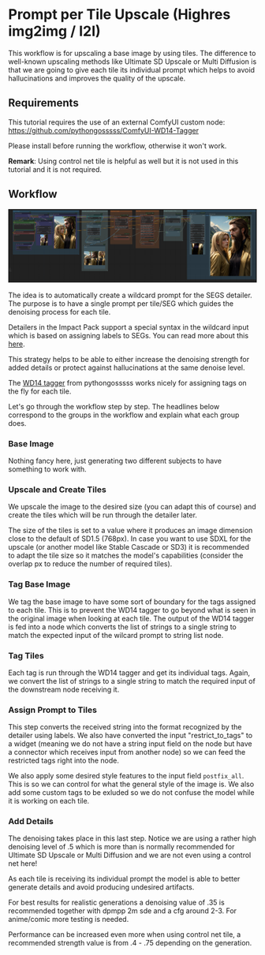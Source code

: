 # Prompt per Tile Upscale (Highres img2img / I2I)

This workflow is for upscaling a base image by using tiles. The difference to well-known upscaling methods like Ultimate SD Upscale or Multi Diffusion is that we are going to give each tile its individual prompt which helps to avoid hallucinations and improves the quality of the upscale.

## Requirements

This tutorial requires the use of an external ComfyUI custom node: https://github.com/pythongosssss/ComfyUI-WD14-Tagger

Please install before running the workflow, otherwise it won't work.

**Remark**: Using control net tile is helpful as well but it is not used in this tutorial and it is not required.

## Workflow

![prompt-per-tile](https://github.com/ltdrdata/ComfyUI-extension-tutorials/raw/Main/ComfyUI-Impact-Pack/workflow/prompt-per-tile.png)

The idea is to automatically create a wildcard prompt for the SEGS detailer. The purpose is to have a single prompt per tile/SEG which guides the denoising process for each tile.

Detailers in the Impact Pack support a special syntax in the wildcard input which is based on assigning labels to SEGs. You can read more about this [here](https://github.com/ltdrdata/ComfyUI-extension-tutorials/blob/d6559e05557134f22c1136b2d38106016447e84c/ComfyUI-Impact-Pack/tutorial/ImpactWildcard.md#special-syntax-for-detailer-wildcard).

This strategy helps to be able to either increase the denoising strength for added details or protect against hallucinations at the same denoise level.

The [WD14 tagger](https://github.com/pythongosssss/ComfyUI-WD14-Tagger) from pythongosssss works nicely for assigning tags on the fly for each tile.

Let's go through the workflow step by step. The headlines below correspond to the groups in the workflow and explain what each group does.

### Base Image

Nothing fancy here, just generating two different subjects to have something to work with.

### Upscale and Create Tiles

We upscale the image to the desired size (you can adapt this of course) and create the tiles which will be run through the detailer later.

The size of the tiles is set to a value where it produces an image dimension close to the default of SD1.5 (768px). In case you want to use SDXL for the upscale (or another model like Stable Cascade or SD3) it is recommended to adapt the tile size so it matches the model's capabilities (consider the overlap px to reduce the number of required tiles).

### Tag Base Image

We tag the base image to have some sort of boundary for the tags assigned to each tile. This is to prevent the WD14 tagger to go beyond what is seen in the original image when looking at each tile. The output of the WD14 tagger is fed into a node which converts the list of strings to a single string to match the expected input of the wilcard prompt to string list node.

### Tag Tiles

Each tag is run through the WD14 tagger and get its individual tags. Again, we convert the list of strings to a single string to match the required input of the downstream node receiving it.

### Assign Prompt to Tiles

This step converts the received string into the format recognized by the detailer using labels. We also have converted the input "restrict_to_tags" to a widget (meaning we do not have a string input field on the node but have a connector which receives input from another node) so we can feed the restricted tags right into the node.

We also apply some desired style features to the input field `postfix_all`. This is so we can control for what the general style of the image is. We also add some custom tags to be exluded so we do not confuse the model while it is working on each tile.

### Add Details

The denoising takes place in this last step. Notice we are using a rather high denoising level of .5 which is more than is normally recommended for Ultimate SD Upscale or Multi Diffusion and we are not even using a control net here!

As each tile is receiving its individual prompt the model is able to better generate details and avoid producing undesired artifacts.

For best results for realistic generations a denoising value of .35 is recommended together with dpmpp 2m sde and a cfg around 2-3. For anime/comic more testing is needed.

Performance can be increased even more when using control net tile, a recommended strength value is from .4 - .75 depending on the generation.

